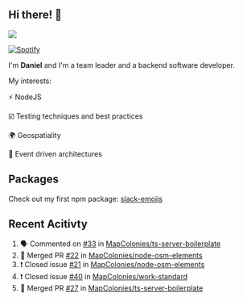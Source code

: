 ## Hi there! 👋

<p>
  <img src="https://github-readme-stats.vercel.app/api?username=syncush&theme=tokyonight">
</p>

[![Spotify](https://novatorem-rust.vercel.app/api/spotify)](https://open.spotify.com/user/syncush)

I'm **Daniel** and I'm a team leader and a backend software developer.

My interests:

⚡ NodeJS

☑️ Testing techniques and best practices

🌍 Geospatiality

🧠 Event driven architectures

## Packages
Check out my first npm package: [slack-emojis](https://www.npmjs.com/package/slack-emojis)

## Recent Acitivty
<!--START_SECTION:activity-->
1. 🗣 Commented on [#33](https://github.com/MapColonies/ts-server-boilerplate/issues/33) in [MapColonies/ts-server-boilerplate](https://github.com/MapColonies/ts-server-boilerplate)
2. 🎉 Merged PR [#22](https://github.com/MapColonies/node-osm-elements/pull/22) in [MapColonies/node-osm-elements](https://github.com/MapColonies/node-osm-elements)
3. ❗️ Closed issue [#21](https://github.com/MapColonies/node-osm-elements/issues/21) in [MapColonies/node-osm-elements](https://github.com/MapColonies/node-osm-elements)
4. ❗️ Closed issue [#40](https://github.com/MapColonies/work-standard/issues/40) in [MapColonies/work-standard](https://github.com/MapColonies/work-standard)
5. 🎉 Merged PR [#27](https://github.com/MapColonies/ts-server-boilerplate/pull/27) in [MapColonies/ts-server-boilerplate](https://github.com/MapColonies/ts-server-boilerplate)
<!--END_SECTION:activity-->
